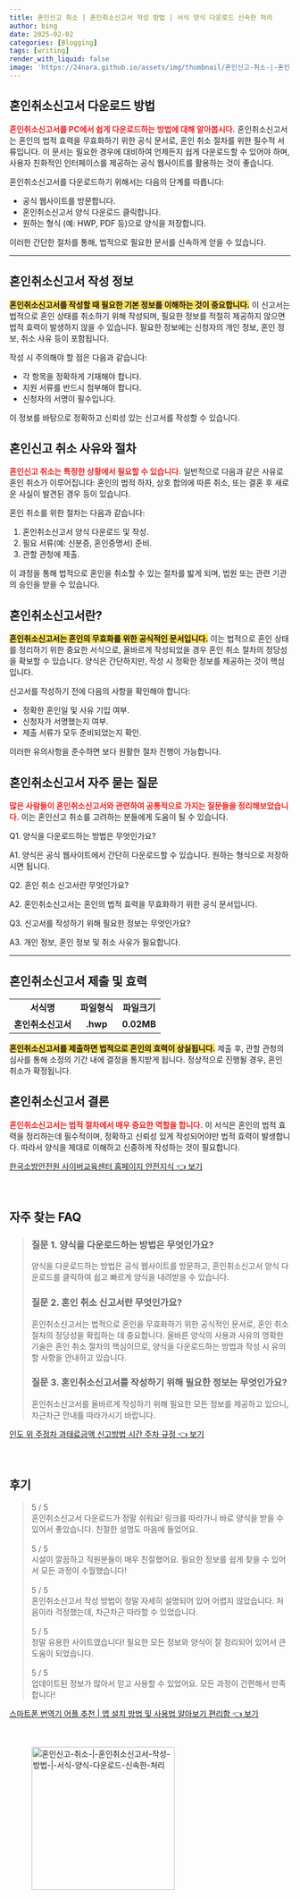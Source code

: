 ```yaml
---
title: 혼인신고 취소 | 혼인취소신고서 작성 방법 | 서식 양식 다운로드 신속한 처리
author: bing
date: 2025-02-02
categories: [Blogging]
tags: [writing]
render_with_liquid: false
image: 'https://24nara.github.io/assets/img/thumbnail/혼인신고-취소-|-혼인취소신고서-작성-방법-|-서식-양식-다운로드-신속한-처리.webp'
---
```



<h2 id='혼인취소신고서_다운로드_방법'>혼인취소신고서 다운로드 방법</h2>

<p><b><span style="color: #ee2323;">혼인취소신고서를 PC에서 쉽게 다운로드하는 방법에 대해 알아봅시다.</span></b> 혼인취소신고서는 혼인의 법적 효력을 무효화하기 위한 공식 문서로, 혼인 취소 절차를 위한 필수적 서류입니다. 이 문서는 필요한 경우에 대비하여 언제든지 쉽게 다운로드할 수 있어야 하며, 사용자 친화적인 인터페이스를 제공하는 공식 웹사이트를 활용하는 것이 좋습니다.</p>

<p>혼인취소신고서를 다운로드하기 위해서는 다음의 단계를 따릅니다:</p>

<ul>
    <li>공식 웹사이트를 방문합니다.</li>
    <li>혼인취소신고서 양식 다운로드 클릭합니다.</li>
    <li>원하는 형식 (예: HWP, PDF 등)으로 양식을 저장합니다.</li>
</ul>

<p>이러한 간단한 절차를 통해, 법적으로 필요한 문서를 신속하게 얻을 수 있습니다.</p>

<hr />

<h2 id='혼인취소신고서_작성_정보'>혼인취소신고서 작성 정보</h2>

<p><b><span style="background-color: #ffe066;">혼인취소신고서를 작성할 때 필요한 기본 정보를 이해하는 것이 중요합니다.</span></b> 이 신고서는 법적으로 혼인 상태를 취소하기 위해 작성되며, 필요한 정보를 적절히 제공하지 않으면 법적 효력이 발생하지 않을 수 있습니다. 필요한 정보에는 신청자의 개인 정보, 혼인 정보, 취소 사유 등이 포함됩니다.</p>

<p>작성 시 주의해야 할 점은 다음과 같습니다:</p>

<ul>
    <li>각 항목을 정확하게 기재해야 합니다.</li>
    <li>지원 서류를 반드시 첨부해야 합니다.</li>
    <li>신청자의 서명이 필수입니다.</li>
</ul>

<p>이 정보를 바탕으로 정확하고 신뢰성 있는 신고서를 작성할 수 있습니다.</p>

<h2 id='혼인신고_취소_사유'>혼인신고 취소 사유와 절차</h2>

<p><b><span style="color: #ee2323;">혼인신고 취소는 특정한 상황에서 필요할 수 있습니다.</span></b> 일반적으로 다음과 같은 사유로 혼인 취소가 이루어집니다: 혼인의 법적 하자, 상호 합의에 따른 취소, 또는 결혼 후 새로운 사실이 발견된 경우 등이 있습니다.</p>

<p>혼인 취소를 위한 절차는 다음과 같습니다:</p>

<ol>
    <li>혼인취소신고서 양식 다운로드 및 작성.</li>
    <li>필요 서류(예: 신분증, 혼인증명서) 준비.</li>
    <li>관할 관청에 제출.</li>
</ol>

<p>이 과정을 통해 법적으로 혼인을 취소할 수 있는 절차를 밟게 되며, 법원 또는 관련 기관의 승인을 받을 수 있습니다.</p>

<h2 id='혼인취소신고서란'>혼인취소신고서란?</h2>

<p><b><span style="background-color: #ffe066;">혼인취소신고서는 혼인의 무효화를 위한 공식적인 문서입니다.</span></b> 이는 법적으로 혼인 상태를 정리하기 위한 중요한 서식으로, 올바르게 작성되었을 경우 혼인 취소 절차의 정당성을 확보할 수 있습니다. 양식은 간단하지만, 작성 시 정확한 정보를 제공하는 것이 핵심입니다.</p>

<p>신고서를 작성하기 전에 다음의 사항을 확인해야 합니다:</p>

<ul>
    <li>정확한 혼인일 및 사유 기입 여부.</li>
    <li>신청자가 서명했는지 여부.</li>
    <li>제출 서류가 모두 준비되었는지 확인.</li>
</ul>

<p>이러한 유의사항을 준수하면 보다 원활한 절차 진행이 가능합니다.</p>

<h2 id='혼인취소신고서_자주_묻는_질문'>혼인취소신고서 자주 묻는 질문</h2>

<p><b><span style="color: #ee2323;">많은 사람들이 혼인취소신고서와 관련하여 공통적으로 가지는 질문들을 정리해보았습니다.</span></b> 이는 혼인신고 취소를 고려하는 분들에게 도움이 될 수 있습니다.</p>

<p>Q1. 양식을 다운로드하는 방법은 무엇인가요?</p>

<p>A1. 양식은 공식 웹사이트에서 간단히 다운로드할 수 있습니다. 원하는 형식으로 저장하시면 됩니다.</p>

<p>Q2. 혼인 취소 신고서란 무엇인가요?</p>

<p>A2. 혼인취소신고서는 혼인의 법적 효력을 무효화하기 위한 공식 문서입니다.</p>

<p>Q3. 신고서를 작성하기 위해 필요한 정보는 무엇인가요?</p>

<p>A3. 개인 정보, 혼인 정보 및 취소 사유가 필요합니다.</p>

<hr />

<h2 id='혼인취소신고서_제출_및_효력'>혼인취소신고서 제출 및 효력</h2>

<table>
    <tr>
        <td style="text-align: center; height: 17px;"><b>서식명</b></td>
        <td style="text-align: center; height: 17px;"><b>파일형식</b></td>
        <td style="text-align: center; height: 17px;"><b>파일크기</b></td>
    </tr>
    <tr>
        <td style="text-align: center; height: 17px;"><b>혼인취소신고서</b></td>
        <td style="text-align: center; height: 17px;"><b>.hwp</b></td>
        <td style="text-align: center; height: 17px;"><b>0.02MB</b></td>
    </tr>
</table>

<p><b><span style="background-color: #ffe066;">혼인취소신고서를 제출하면 법적으로 혼인의 효력이 상실됩니다.</span></b> 제출 후, 관할 관청의 심사를 통해 소정의 기간 내에 결정을 통지받게 됩니다. 정상적으로 진행될 경우, 혼인 취소가 확정됩니다.</p>

<h2 id='혼인취소신고서_결론'>혼인취소신고서 결론</h2>

<p><b><span style="color: #ee2323;">혼인취소신고서는 법적 절차에서 매우 중요한 역할을 합니다.</span></b> 이 서식은 혼인의 법적 효력을 정리하는데 필수적이며, 정확하고 신뢰성 있게 작성되어야만 법적 효력이 발생합니다. 따라서 양식을 제대로 이해하고 신중하게 작성하는 것이 필요합니다.</p>


<p><a class="click-button" title="한국소방안전원 사이버교육센터 홈페이지 안전지식" href="https://24nara.github.io/posts/%ED%95%9C%EA%B5%AD%EC%86%8C%EB%B0%A9%EC%95%88%EC%A0%84%EC%9B%90-%EC%82%AC%EC%9D%B4%EB%B2%84%EA%B5%90%EC%9C%A1%EC%84%BC%ED%84%B0-%ED%99%88%ED%8E%98%EC%9D%B4%EC%A7%80-%EC%95%88%EC%A0%84%EC%A7%80%EC%8B%9D/" rel="dofollow">한국소방안전원 사이버교육센터 홈페이지 안전지식 👈 보기</a></p><br>
<h2 id='자주_찾는_FAQ'>자주 찾는 FAQ</h2>
<div itemscope="" itemtype="https://schema.org/FAQPage"> 
<blockquote> 
<div itemscope="" itemprop="mainEntity" itemtype="https://schema.org/Question"> 
<h3 itemprop="name">질문 1. 양식을 다운로드하는 방법은 무엇인가요?</h3> 
<div itemscope="" itemprop="acceptedAnswer" itemtype="https://schema.org/Answer"> 
<span itemprop="text"> 
<p>양식을 다운로드하는 방법은 공식 웹사이트를 방문하고, 혼인취소신고서 양식 다운로드를 클릭하여 쉽고 빠르게 양식을 내려받을 수 있습니다.</p> 
</span> 
</div> 
</div> 
<div itemscope="" itemprop="mainEntity" itemtype="https://schema.org/Question"> 
<h3 itemprop="name">질문 2. 혼인 취소 신고서란 무엇인가요?</h3> 
<div itemscope="" itemprop="acceptedAnswer" itemtype="https://schema.org/Answer"> 
<span itemprop="text"> 
<p>혼인취소신고서는 법적으로 혼인을 무효화하기 위한 공식적인 문서로, 혼인 취소 절차의 정당성을 확립하는 데 중요합니다. 올바른 양식의 사용과 사유의 명확한 기술은 혼인 취소 절차의 핵심이므로, 양식을 다운로드하는 방법과 작성 시 유의할 사항을 안내하고 있습니다.</p> 
</span> 
</div> 
</div> 
<div itemscope="" itemprop="mainEntity" itemtype="https://schema.org/Question"> 
<h3 itemprop="name">질문 3. 혼인취소신고서를 작성하기 위해 필요한 정보는 무엇인가요?</h3> 
<div itemscope="" itemprop="acceptedAnswer" itemtype="https://schema.org/Answer"> 
<span itemprop="text"> 
<p>혼인취소신고서를 올바르게 작성하기 위해 필요한 모든 정보를 제공하고 있으니, 차근차근 안내를 따라가시기 바랍니다.</p> 
</span> 
</div> 
</div> 
</blockquote> 
</div>
<p><a class="click-button" title="인도 위 주정차 과태료금액 신고방법 시간 주차 규정" href="https://24nara.github.io/posts/%EC%9D%B8%EB%8F%84-%EC%9C%84-%EC%A3%BC%EC%A0%95%EC%B0%A8-%EA%B3%BC%ED%83%9C%EB%A3%8C%EA%B8%88%EC%95%A1-%EC%8B%A0%EA%B3%A0%EB%B0%A9%EB%B2%95-%EC%8B%9C%EA%B0%84-%EC%A3%BC%EC%B0%A8-%EA%B7%9C%EC%A0%95/" rel="dofollow">인도 위 주정차 과태료금액 신고방법 시간 주차 규정 👈 보기</a></p><br>
<h2 id='후기'>후기</h2>
<div itemscope itemtype="https://schema.org/Product">
  <blockquote>
  <div itemprop="review" itemscope itemtype="https://schema.org/Review">
      <div itemprop="reviewRating" itemscope itemtype="https://schema.org/Rating"> <span itemprop="ratingValue">5</span> / <span itemprop="bestRating">5</span> </div>
      <span itemprop="reviewBody">혼인취소신고서 다운로드가 정말 쉬워요! 링크를 따라가니 바로 양식을 받을 수 있어서 좋았습니다. 친절한 설명도 마음에 들었어요.</span>
  </div>
  <br>
  <div itemprop="review" itemscope itemtype="https://schema.org/Review">
      <div itemprop="reviewRating" itemscope itemtype="https://schema.org/Rating"> <span itemprop="ratingValue">5</span> / <span itemprop="bestRating">5</span> </div>
      <span itemprop="reviewBody">시설이 깔끔하고 직원분들이 매우 친절했어요. 필요한 정보를 쉽게 찾을 수 있어서 모든 과정이 수월했습니다!</span>
  </div>
  <br>
  <div itemprop="review" itemscope itemtype="https://schema.org/Review">
      <div itemprop="reviewRating" itemscope itemtype="https://schema.org/Rating"> <span itemprop="ratingValue">5</span> / <span itemprop="bestRating">5</span> </div>
      <span itemprop="reviewBody">혼인취소신고서 작성 방법이 정말 자세히 설명되어 있어 어렵지 않았습니다. 처음이라 걱정했는데, 차근차근 따라할 수 있었습니다.</span>
  </div>
  <br>
  <div itemprop="review" itemscope itemtype="https://schema.org/Review">
      <div itemprop="reviewRating" itemscope itemtype="https://schema.org/Rating"> <span itemprop="ratingValue">5</span> / <span itemprop="bestRating">5</span> </div>
      <span itemprop="reviewBody">정말 유용한 사이트였습니다! 필요한 모든 정보와 양식이 잘 정리되어 있어서 큰 도움이 되었습니다.</span>
  </div>
  <br>
  <div itemprop="review" itemscope itemtype="https://schema.org/Review">
      <div itemprop="reviewRating" itemscope itemtype="https://schema.org/Rating"> <span itemprop="ratingValue">5</span> / <span itemprop="bestRating">5</span> </div>
      <span itemprop="reviewBody">업데이트된 정보가 많아서 믿고 사용할 수 있었어요. 모든 과정이 간편해서 만족합니다!</span>
  </div>
  </blockquote>
</div>
<p><a class="click-button" title="스마트폰 번역기 어플 추천 | 앱 설치 방법 및 사용법 알아보기 편리함" href="https://24nara.github.io/posts/%EC%8A%A4%EB%A7%88%ED%8A%B8%ED%8F%B0-%EB%B2%88%EC%97%AD%EA%B8%B0-%EC%96%B4%ED%94%8C-%EC%B6%94%EC%B2%9C-%EC%95%B1-%EC%84%A4%EC%B9%98-%EB%B0%A9%EB%B2%95-%EB%B0%8F-%EC%82%AC%EC%9A%A9%EB%B2%95-%EC%95%8C%EC%95%84%EB%B3%B4%EA%B8%B0-%ED%8E%B8%EB%A6%AC%ED%95%A8/" rel="dofollow">스마트폰 번역기 어플 추천 | 앱 설치 방법 및 사용법 알아보기 편리함 👈 보기</a></p><br>
<figure class="image"><img src="https://24nara.github.io/assets/img/thumbnail/혼인신고-취소-|-혼인취소신고서-작성-방법-|-서식-양식-다운로드-신속한-처리.webp" alt="혼인신고-취소-|-혼인취소신고서-작성-방법-|-서식-양식-다운로드-신속한-처리" width="256" height="256"></figure>